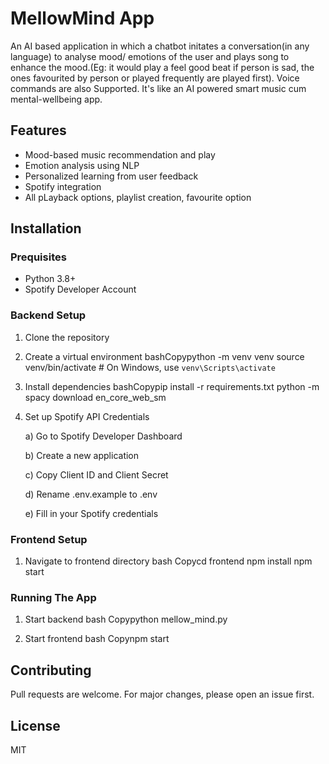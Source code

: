 # MellowMind App
An AI based application in which a chatbot initates a conversation(in any language) to analyse mood/
emotions of the user and plays song to enhance the mood.(Eg: it would play a feel good beat if person is sad, 
the ones favourited by person or played frequently are played first). Voice commands are also Supported.
It's like an AI powered smart music cum mental-wellbeing app.

## Features
+ Mood-based music recommendation and play
+ Emotion analysis using NLP
+ Personalized learning from user feedback
+ Spotify integration
+ All pLayback options, playlist creation, favourite option

## Installation
### Prequisites
+ Python 3.8+
+ Spotify Developer Account

### Backend Setup
1) Clone the repository
   
2) Create a virtual environment
bashCopypython -m venv venv
source venv/bin/activate  # On Windows, use `venv\Scripts\activate`

3) Install dependencies
bashCopypip install -r requirements.txt
python -m spacy download en_core_web_sm

4) Set up Spotify API Credentials

   a) Go to Spotify Developer Dashboard

   b) Create a new application

   c) Copy Client ID and Client Secret

   d) Rename .env.example to .env

   e) Fill in your Spotify credentials

### Frontend Setup

1) Navigate to frontend directory
bash
Copycd frontend
npm install
npm start

### Running The App
1) Start backend
bash
Copypython mellow_mind.py

3) Start frontend
bash
Copynpm start

## Contributing
Pull requests are welcome. For major changes, please open an issue first.

## License
MIT


